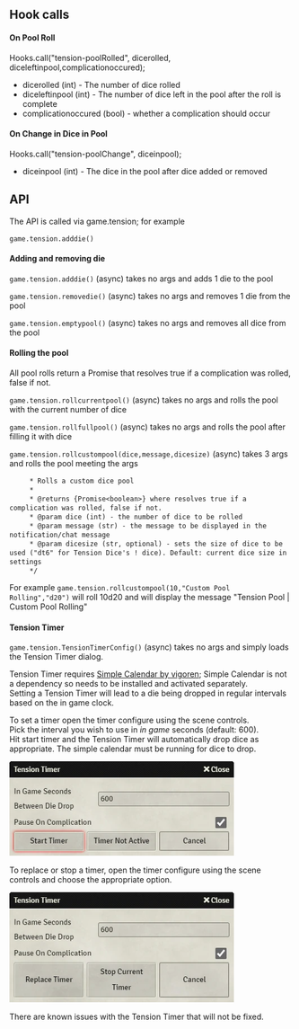 ## Hook calls

#### On Pool Roll

Hooks.call("tension-poolRolled", dicerolled, diceleftinpool,complicationoccured);

- dicerolled (int) - The number of dice rolled
- diceleftinpool (int) - The number of dice left in the pool after the roll is complete
- complicationoccured (bool) - whether a complication should occur

#### On Change in Dice in Pool

Hooks.call("tension-poolChange", diceinpool);

- diceinpool (int) - The dice in the pool after dice added or removed

## API

The API is called via game.tension; for example

    game.tension.adddie()


#### Adding and removing die

`game.tension.adddie()` (async) takes no args and adds 1 die to the pool

`game.tension.removedie()` (async) takes no args and removes 1 die from the pool

`game.tension.emptypool()` (async) takes no args and removes all dice from the pool

#### Rolling the pool

All pool rolls return a Promise<boolean> that resolves true if a complication was rolled, false if not.

`game.tension.rollcurrentpool()` (async) takes no args and rolls the pool with the current number of dice

`game.tension.rollfullpool()` (async) takes no args and rolls the pool after filling it with dice

`game.tension.rollcustompool(dice,message,dicesize)` (async) takes 3 args and rolls the pool meeting the args

```/**
     * Rolls a custom dice pool
     *
     * @returns {Promise<boolean>} where resolves true if a complication was rolled, false if not.
     * @param dice (int) - the number of dice to be rolled
     * @param message (str) - the message to be displayed in the notification/chat message
     * @param dicesize (str, optional) - sets the size of dice to be used ("dt6" for Tension Dice's ! dice). Default: current dice size in settings
     */
```

For example `game.tension.rollcustompool(10,"Custom Pool Rolling","d20")` will roll 10d20 and will display the message "Tension Pool | Custom Pool Rolling"

#### Tension Timer

`game.tension.TensionTimerConfig()` (async)  takes no args and simply loads the Tension Timer dialog.

Tension Timer requires [Simple Calendar by vigoren](https://github.com/vigoren/foundryvtt-simple-calendar#installing-the-module); Simple Calendar is not a dependency so needs to be installed and activated separately.  
Setting a Tension Timer will lead to a die being dropped in regular intervals based on the in game clock.

To set a timer open the timer configure using the scene controls.  
Pick the interval you wish to use in _in game_ seconds (default: 600).  
Hit start timer and the Tension Timer will automatically drop dice as appropriate.
The simple calendar must be running for dice to drop.

![Image](images/tensiontimer1.webp)

To replace or stop a timer, open the timer configure using the scene controls and choose the appropriate option.

![Image](images/tensiontimer2.webp)

There are known issues with the Tension Timer that will not be fixed.